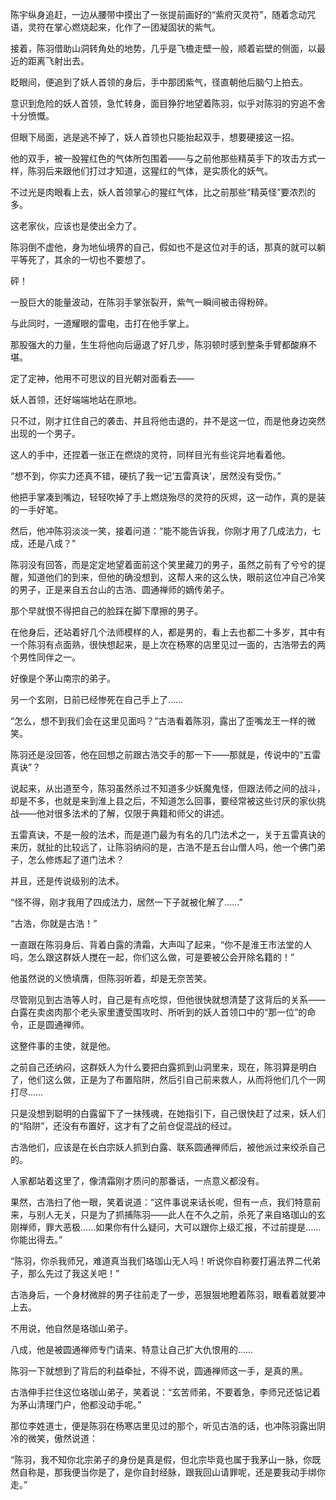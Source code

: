 陈宇纵身追赶，一边从腰带中摸出了一张提前画好的“紫府灭灵符”，随着念动咒语，灵符在掌心燃烧起来，化作了一团凝固状的紫气。

接着，陈羽借助山洞转角处的地势，几乎是飞檐走壁一般，顺着岩壁的侧面，以最近的距离飞射出去。

眨眼间，便追到了妖人首领的身后，手中那团紫气，径直朝他后脑勺上拍去。

意识到危险的妖人首领，急忙转身，面目狰狞地望着陈羽，似乎对陈羽的穷追不舍十分愤慨。

但眼下局面，逃是逃不掉了，妖人首领也只能抬起双手，想要硬接这一招。

他的双手，被一股猩红色的气体所包围着——与之前他那些精英手下的攻击方式一样，陈羽后来跟他们打过才知道，这猩红的气体，是实质化的妖气。

不过光是肉眼看上去，妖人首领掌心的猩红气体，比之前那些“精英怪”要浓烈的多。

这老家伙，应该也是使出全力了。

陈羽倒不虚他，身为地仙境界的自己，假如也不是这位对手的话，那真的就可以躺平等死了，其余的一切也不要想了。

砰！

一股巨大的能量波动，在陈羽手掌张裂开，紫气一瞬间被击得粉碎。

与此同时，一道耀眼的雷电，击打在他手掌上。

那股强大的力量，生生将他向后逼退了好几步，陈羽顿时感到整条手臂都酸麻不堪。

定了定神，他用不可思议的目光朝对面看去——

妖人首领，还好端端地站在原地。

只不过，刚才扛住自己的袭击、并且将他击退的，并不是这一位，而是他身边突然出现的一个男子。

这人的手中，还捏着一张正在燃烧的灵符，同样目光有些诧异地看着他。

“想不到，你实力还真不错，硬抗了我一记‘五雷真诀’，居然没有受伤。”

他把手掌凑到嘴边，轻轻吹掉了手上燃烧殆尽的灵符的灰烬，这一动作，真的是装的一手好笔。

然后，他冲陈羽淡淡一笑，接着问道：“能不能告诉我，你刚才用了几成法力，七成，还是八成？”

陈羽没有回答，而是定定地望着面前这个笑里藏刀的男子，虽然之前有了兮兮的提醒，知道他们的到来，但他的确没想到，这帮人来的这么快，眼前这位冲自己冷笑的男子，正是来自五台山的古浩、圆通禅师的嫡传弟子。

那个早就恨不得把自己的脸踩在脚下摩擦的男子。

在他身后，还站着好几个法师模样的人，都是男的，看上去也都二十多岁，其中有一个陈羽有点面熟，很快想起来，是上次在杨寒的店里见过一面的，古浩带去的两个男性同伴之一。

好像是个茅山南宗的弟子。

另一个玄刚，日前已经惨死在自己手上了……

“怎么，想不到我们会在这里见面吗？”古浩看着陈羽，露出了歪嘴龙王一样的微笑。

陈羽还是没回答，他在回想之前跟古浩交手的那一下——那就是，传说中的“五雷真诀”？

说起来，从出道至今，陈羽虽然杀过不知道多少妖魔鬼怪，但跟法师之间的战斗，却是不多，也就是来到淮上县之后，不知道怎么回事，要经常被这些讨厌的家伙挑战——他对很多法术的了解，仅限于典籍和师父的讲述。

五雷真诀，不是一般的法术，而是道门最为有名的几门法术之一，关于五雷真诀的来历，就扯的比较远了，让陈羽纳闷的是，古浩不是五台山僧人吗，他一个佛门弟子，怎么修炼起了道门法术？

并且，还是传说级别的法术。

“怪不得，刚才我用了四成法力，居然一下子就被化解了……”

“古浩，你就是古浩！”

一直跟在陈羽身后、背着白露的清霜，大声叫了起来，“你不是淮王市法堂的人吗，怎么跟这群妖人搅在一起，你们这么做，可是要被公会开除名籍的！”

他虽然说的义愤填膺，但陈羽听着，却是无奈苦笑。

尽管刚见到古浩等人时，自己是有点吃惊，但他很快就想清楚了这背后的关系——白露在卖卤肉那个老头家里遭受围攻时、所听到的妖人首领口中的“那一位”的命令，正是圆通禅师。

这整件事的主使，就是他。

之前自己还纳闷，这群妖人为什么要把白露抓到山洞里来，现在，陈羽算是明白了，他们这么做，正是为了布置陷阱，然后引自己前来救人，从而将他们几个一网打尽……

只是没想到聪明的白露留下了一抹残魂，在她指引下，自己很快赶了过来，妖人们的“陷阱”，还没有布置好，这才有了之前仓促混战的经过。

古浩他们，应该是在长白宗妖人抓到白露、联系圆通禅师后，被他派过来绞杀自己的。

人家都站着这里了，像清霜刚才质问的那番话，一点意义都没有。

果然，古浩扫了他一眼，笑着说道：“这件事说来话长呢，但有一点，我们特意前来，与别人无关，只是为了抓捕陈羽——此人在不久之前，杀死了来自珞珈山的玄刚禅师，罪大恶极……如果你有什么疑问，大可以跟你上级汇报，不过前提是……你能出得去。”

“陈羽，你杀我师兄，难道真当我们珞珈山无人吗！听说你自称要打遍法界二代弟子，那么先过了我这关吧！”

古浩身后，一个身材微胖的男子往前走了一步，恶狠狠地瞪着陈羽，眼看着就要冲上去。

不用说，他自然是珞珈山弟子。

八成，他是被圆通禅师专门请来、特意让自己扩大仇恨用的……

陈羽一下就想到了背后的利益牵扯，不得不说，圆通禅师这一手，是真的黑。

古浩伸手拦住这位珞珈山弟子，笑着说：“玄苦师弟，不要着急，李师兄还惦记着为茅山清理门户，他都没动手呢。”

那位李姓道士，便是陈羽在杨寒店里见过的那个，听见古浩的话，也冲陈羽露出阴冷的微笑，傲然说道：

“陈羽，我不知你北宗弟子的身份是真是假，但北宗毕竟也属于我茅山一脉，你既然自称是，那我便当你是了，是你自封经脉，跟我回山请罪呢，还是要我动手绑你走。”
